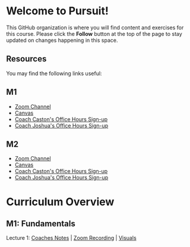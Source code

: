 # Welcome to Pursuit!

This GitHub organization is where you will find content and exercises for this course. Please click the **Follow** button at the top of the page to stay updated on changes happening in this space.

## Resources

You may find the following links useful:

## M1 
- [Zoom Channel]()
- [Canvas]()
- [Coach Caston's Office Hours Sign-up]()
- [Coach Joshua's Office Hours Sign-up]()


## M2 
- [Zoom Channel]()
- [Canvas]()
- [Coach Caston's Office Hours Sign-up]()
- [Coach Joshua's Office Hours Sign-up]()


# Curriculum Overview

## M1: Fundamentals 

Lecture 1: [Coaches Notes]() | [Zoom Recording]() | [Visuals]()

